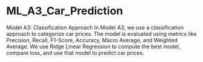 # ML_A3_Car_Prediction

Model A3: Classification Approach
In Model A3, we use a classification approach to categorize car prices. The model is evaluated using metrics like Precision, Recall, F1-Score, Accuracy, Macro Average, and Weighted Average. We use Ridge Linear Regression to compute the best model, compare loss, and use that model to predict car prices.
